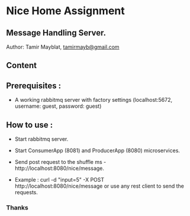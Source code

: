 # Nice Home Assignment

## Message Handling Server.

Author: Tamir Mayblat, tamirmayb@gmail.com

## Content

## Prerequisites :

* A working rabbitmq server with factory settings (localhost:5672, username: guest, password: guest)

## How to use :

* Start rabbitmq server. 
* Start ConsumerApp (8081) and ProducerApp (8080) microservices.
* Send post request to the shuffle ms - http://localhost:8080/nice/message. 

* Example :  curl -d "input=5" -X POST http://localhost:8080/nice/message
or use any rest client to send the requests.

### Thanks